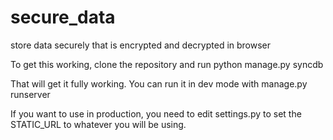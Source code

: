 secure_data
===========

store data securely that is encrypted and decrypted in browser

To get this working, clone the repository and run python manage.py syncdb

That will get it fully working. You can run it in dev mode with manage.py runserver

If you want to use in production, you need to edit settings.py to set the STATIC_URL to whatever you will be using.
